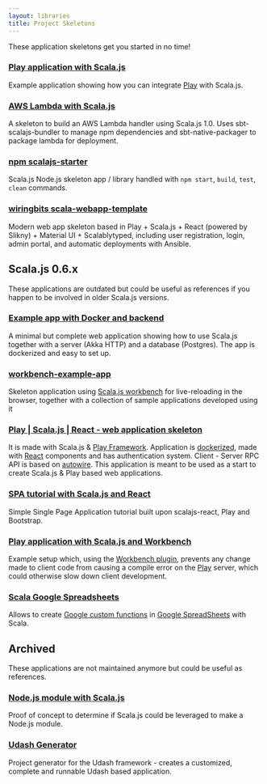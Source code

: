 ```yaml
---
layout: libraries
title: Project Skeletons
---
```


These application skeletons get you started in no time!


### [Play application with Scala.js](https://github.com/vmunier/play-with-scalajs-example)

Example application showing how you can integrate [Play](https://www.playframework.com/) with Scala.js.

### [AWS Lambda with Scala.js](https://github.com/bgahagan/scalajs-lambda.g8)

A skeleton to build an AWS Lambda handler using Scala.js 1.0. Uses sbt-scalajs-bundler to manage npm dependencies and sbt-native-packager to package lambda for deployment.

### [npm scalajs-starter](https://github.com/konradst/scalajs-starter)

Scala.js Node.js skeleton app / library handled with ```npm start```, ```build```, ```test```, ```clean``` commands.

### [wiringbits scala-webapp-template](https://github.com/wiringbits/scala-webapp-template)
Modern web app skeleton based in Play + Scala.js + React (powered by Slikny) + Material UI + Scalablytyped, including user registration, login, admin portal, and automatic deployments with Ansible.


## Scala.js 0.6.x
These applications are outdated but could be useful as references if you happen to be involved in older Scala.js versions.

### [Example app with Docker and backend](https://gitlab.com/bullbytes/scala-js-example)
A minimal but complete web application showing how to use Scala.js together with a server (Akka HTTP) and a database (Postgres). The app is dockerized and easy to set up.

### [workbench-example-app](https://github.com/lihaoyi/workbench-example-app)
Skeleton application using [Scala.js workbench](https://github.com/lihaoyi/scala-js-workbench) for live-reloading in the
browser, together with a collection of sample applications developed using it

### [Play | Scala.js | React - web application skeleton](https://github.com/Filemon279/play-scalajs-universal)
It is made with Scala.js & [Play Framework](https://www.playframework.com/). Application is [dockerized](https://www.docker.com/), made with [React](https://github.com/japgolly/scalajs-react) components and has authentication system. Client - Server RPC API is based on [autowire](https://github.com/lihaoyi/autowire). This application is meant to be used as a start to create Scala.js & Play based web applications.

### [SPA tutorial with Scala.js and React](https://github.com/ochrons/scalajs-spa-tutorial)
Simple Single Page Application tutorial built upon scalajs-react, Play and Bootstrap.

### [Play application with Scala.js and Workbench](https://github.com/aholland/play-scalajs-workbench-example)
Example setup which, using the [Workbench plugin](https://github.com/lihaoyi/workbench), prevents any change made to client code from causing a compile error on the [Play](https://www.playframework.com/) server, which could otherwise slow down client development. 

### [Scala Google Spreadsheets](https://github.com/sherpal/Scala-Google-Spreadsheets)
Allows to create [Google custom functions](https://developers.google.com/apps-script/guides/sheets/functions) in [Google SpreadSheets](https://www.google.com/intl/en_UK/sheets/about/) with Scala.


## Archived

These applications are not maintained anymore but could be useful as references.

### [Node.js module with Scala.js](https://github.com/rockymadden/scala-node-example)

Proof of concept to determine if Scala.js could be leveraged to make a Node.js module.


### [Udash Generator](http://guide.udash.io/#/bootstrapping/generators)

Project generator for the Udash framework - creates a customized, complete and runnable Udash based application.

